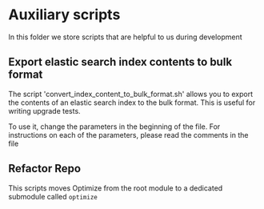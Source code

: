 
# Auxiliary scripts

In this folder we store scripts that are helpful to us during development

## Export elastic search index contents to bulk format

The script 'convert_index_content_to_bulk_format.sh' allows you to export the contents of an elastic search index to the bulk format. This is useful for 
writing upgrade tests.

To use it, change the parameters in the beginning of the file. For instructions on each of the parameters, please 
read the comments in the file

## Refactor Repo

This scripts moves Optimize from the root module to a dedicated submodule called `optimize` 
